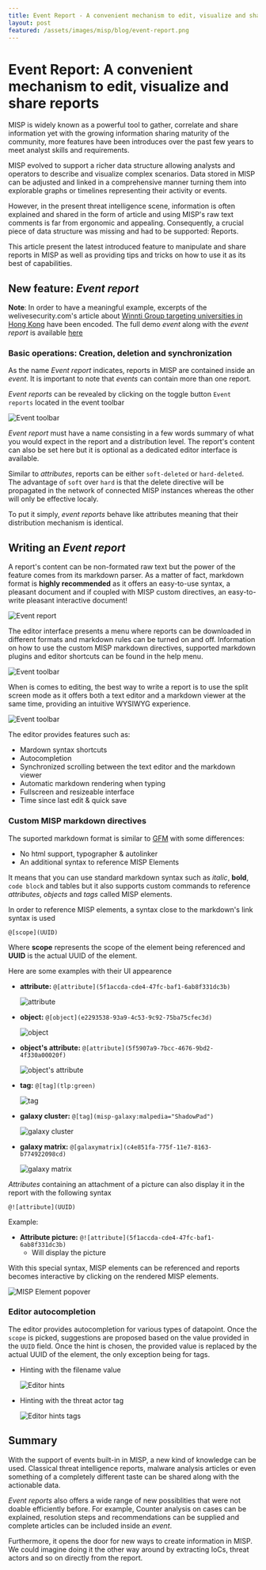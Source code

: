 ```yaml
---
title: Event Report - A convenient mechanism to edit, visualize and share reports
layout: post
featured: /assets/images/misp/blog/event-report.png
---
```


# Event Report: A convenient mechanism to edit, visualize and share reports
MISP is widely known as a powerful tool to gather, correlate and share information yet with the growing information sharing maturity of the community, more features have been introduces over the past few years to meet analyst skills and requirements.

MISP evolved to support a richer data structure allowing analysts and operators to describe and visualize complex scenarios. Data stored in MISP can be adjusted and linked in a comprehensive manner turning them into explorable graphs or timelines representing their activity or events.

However, in the present threat intelligence scene, information is often explained and shared in the form of article and using MISP's raw text comments is far from ergonomic and appealing.
Consequently, a crucial piece of data structure was missing and had to be supported: Reports.

This article present the latest introduced feature to manipulate and share reports in MISP as well as providing tips and tricks on how to use it as its best of capabilities.


## New feature: *Event report*
**Note**: In order to have a meaningful example, excerpts of the welivesecurity.com's article about [Winnti Group targeting universities in Hong Kong](https://www.welivesecurity.com/2020/01/31/winnti-group-targeting-universities-hong-kong/) have been encoded.
The full demo *event* along with the *event report* is available [here](/assets/images/misp/blog/event-reports/misp.event-report-demo.json)

### Basic operations: Creation, deletion and synchronization
As the name *Event report* indicates, reports in MISP are contained inside an *event*. It is important to note that *events* can contain more than one report. 

*Event reports* can be revealed by clicking on the toggle button `Event reports` located in the event toolbar

![Event toolbar](../assets/images/misp/blog/event-reports/event-toolbar.png)

*Event report* must have a name consisting in a few words summary of what you would expect in the report and a distribution level. The report's content can also be set here but it is optional as a dedicated editor interface is available.

Similar to *attributes*, reports can be either `soft-deleted` or `hard-deleted`. The advantage of `soft` over `hard` is that the delete directive will be propagated in the network of connected MISP instances whereas the other will only be effective localy.

To put it simply, *event reports* behave like attributes meaning that their distribution mechanism is identical.

## Writing an *Event report*
A report's content can be non-formated raw text but the power of the feature comes from its markdown parser.
As a matter of fact, markdown format is **highly recommended** as it offers an easy-to-use syntax, a pleasant document and if coupled with MISP custom directives, an easy-to-write pleasant interactive document!

![Event report](../assets/images/misp/blog/event-reports/report-modal.png)

The editor interface presents a menu where reports can be downloaded in different formats and markdown rules can be turned on and off.
Information on how to use the custom MISP markdown directives, supported markdown plugins and editor shortcuts can be found in the help menu.

![Event toolbar](../assets/images/misp/blog/event-reports/edit-toolbar.png)

When is comes to editing, the best way to write a report is to use the split screen mode as it offers both a text editor and a markdown viewer at the same time, providing an intuitive WYSIWYG experience.

![Event toolbar](../assets/images/misp/blog/event-reports/editor-full.png)

The editor provides features such as:
- Mardown syntax shortcuts
- Autocompletion
- Synchronized scrolling between the text editor and the markdown viewer
- Automatic markdown rendering when typing
- Fullscreen and resizeable interface
- Time since last edit & quick save


### Custom MISP markdown directives
The suported markdown format is similar to [GFM](https://github.github.com/gfm/) with some differences:
- No html support, typographer & autolinker
- An additional syntax to reference MISP Elements

It means that you can use standard markdown syntax such as *italic*, **bold**, `code block` and tables but it also supports custom commands to reference *attributes*, *objects* and *tags* called MISP elements.

In order to reference MISP elements, a syntax close to the markdown's link syntax is used
```
@[scope](UUID)
```

Where **scope** represents the scope of the element being referenced and **UUID** is the actual UUID of the element.

Here are some examples with their UI appearence
- **attribute:** `@[attribute](5f1accda-cde4-47fc-baf1-6ab8f331dc3b)`

    ![attribute](../assets/images/misp/blog/event-reports/md-attribute.png)
- **object:** `@[object](e2293538-93a9-4c53-9c92-75ba75cfec3d)`

    ![object](../assets/images/misp/blog/event-reports/md-object.png)
- **object's attribute:** `@[attribute](5f5907a9-7bcc-4676-9bd2-4f330a00020f)`

    ![object's attribute](../assets/images/misp/blog/event-reports/md-object-attribute.png)
- **tag:** `@[tag](tlp:green)`

    ![tag](../assets/images/misp/blog/event-reports/md-tag.png)
- **galaxy cluster:** `@[tag](misp-galaxy:malpedia="ShadowPad")`

    ![galaxy cluster](../assets/images/misp/blog/event-reports/md-cluster.png)
- **galaxy matrix:** `@[galaxymatrix](c4e851fa-775f-11e7-8163-b774922098cd)`

    ![galaxy matrix](../assets/images/misp/blog/event-reports/md-galaxy-matrix.png)

*Attributes* containing an attachment of a picture can also display it in the report with the following syntax
```
@![attribute](UUID)
```
Example:
- **Attribute picture:** `@![attribute](5f1accda-cde4-47fc-baf1-6ab8f331dc3b)`
    - Will display the picture


With this special syntax, MISP elements can be referenced and reports becomes interactive by clicking on the rendered MISP elements.

![MISP Element popover](../assets/images/misp/blog/event-reports/md-popover.png)


### Editor autocompletion
The editor provides autocompletion for various types of datapoint. Once the `scope` is picked, suggestions are proposed based on the value provided in the `UUID` field. Once the hint is chosen, the provided value is replaced by the actual UUID of the element, the only exception being for tags.

- Hinting with the filename value

    ![Editor hints](../assets/images/misp/blog/event-reports/cm-hints.gif)

- Hinting with the threat actor tag

    ![Editor hints tags](../assets/images/misp/blog/event-reports/cm-hints-tag.gif)

## Summary
With the support of events built-in in MISP, a new kind of knowledge can be used. Classical threat intelligence reports, malware analysis articles or even something of a completely different taste can be shared along with the actionable data.

*Event reports* also offers a wide range of new possiblities that were not doable efficiently before. For example, Counter analysis on cases can be explained, resolution steps and recommendations can be supplied and complete articles can be included inside an *event*.

Furthermore, it opens the door for new ways to create information in MISP. We could imagine doing it the other way around by extracting IoCs, threat actors and so on directly from the report.